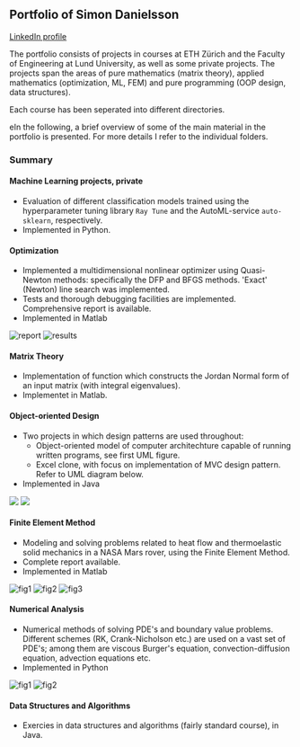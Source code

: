 ## Portfolio of Simon Danielsson

[LinkedIn profile](https://www.linkedin.com/in/simon-danielsson-527b7b215/)

The portfolio consists of projects in courses at ETH Zürich and the Faculty of Engineering at Lund University, as well as some private projects. The projects span the areas of pure mathematics (matrix theory), applied mathematics (optimization, ML, FEM) and pure programming (OOP design, data structures). 

Each course has been seperated into different directories.

eIn the following, a brief overview of some of the main material in the portfolio is presented. For more details I refer to the individual folders.  


### Summary 



#### Machine Learning projects, private

- Evaluation of different classification models trained using the hyperparameter tuning library <code>Ray Tune</code> and the AutoML-service <code>auto-sklearn</code>, respectively. 
- Implemented in Python.   



#### Optimization 

- Implemented a multidimensional nonlinear optimizer using Quasi-Newton methods: specifically the DFP and BFGS methods. 'Exact' (Newton) line search was implemented. 
- Tests and thorough debugging facilities are implemented. Comprehensive report is available. 
- Implemented in Matlab 

![report](./optimization/images/titlepage.png)
![results](./optimization/images/results.png)


#### Matrix Theory

- Implementation of function which constructs the Jordan Normal form of an input matrix (with integral eigenvalues). 
- Implementet in Matlab.


#### Object-oriented Design

- Two projects in which design patterns are used throughout: 
	* Object-oriented model of computer architechture capable of running written programs, see first UML figure. 
	* Excel clone, with focus on implementation of MVC design pattern. Refer to UML diagram below.
- Implemented in Java

![](./object-oriented-design/computer-architechture-clone_/images/uml_2.png)
![](./object-oriented-design/excel-clone_/images/model.png)


#### Finite Element Method

- Modeling and solving problems related to heat flow and thermoelastic solid mechanics in a NASA Mars rover, using the Finite Element Method.  
- Complete report available. 
- Implemented in Matlab

![fig1](./finite-element-method/images/fig1.png)
![fig2](./finite-element-method/images/fig2.png)
![fig3](./finite-element-method/images/fig3.png)


#### Numerical Analysis

- Numerical methods of solving PDE's and boundary value problems. Different schemes (RK, Crank-Nicholson etc.) are used on a vast set of PDE's; among them are viscous Burger's equation, convection-diffusion equation, advection equations etc.  
- Implemented in Python

![fig1](./numerical-analysis/images/fig1.png)
![fig2](./numerical-analysis/images/fig2.png)


#### Data Structures and Algorithms

- Exercies in data structures and algorithms (fairly standard course), in Java. 

